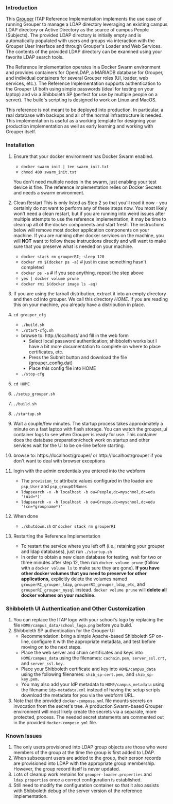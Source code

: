 ### Introduction

This [Grouper](https://www.internet2.edu/grouper/) ITAP Reference
Implementation implements the use case of running Grouper to manage a LDAP
directory leveraging an existing campus LDAP directory or Active Directory as
the source of campus People (Subjects).  The provided LDAP directory is
initially empty and is automatically populated with users and groups via
interaction with the Grouper User Interface and through Grouper's Loader and
Web Services.  The contents of the provided LDAP directory can be examined
using your favorite LDAP search tools.

The Reference Implementation operates in a Docker Swarm environment and
provides containers for OpenLDAP, a MARIADB database for Grouper, and
individual containers for several Grouper roles (UI, loader, web services,
etc.).  The Reference Implementation supports authentication to the Grouper UI
both using simple passwords (ideal for testing on your laptop) and via a
Shibboleth SP (perfect for use by multiple people on a server).  The build's
scripting is designed to work on Linux and MacOS.

This reference is not meant to be deployed into production.  In particular, a
real database with backups and all of the normal infrastructure is needed.
This implementation is useful as a working template for designing your
production implementation as well as early learning and working with Grouper
itself.

### Installation
1. Ensure that your docker environment has Docker Swarm enabled.
	  * `docker swarm init | tee swarm_init.txt`
	  * `chmod 400 swarm_init.txt`

	  You don't need multiple nodes in the swarm, just enabling your test device is fine. The reference implementation relies on Docker Secrets and needs a swarm environment.

2. Clean Restart
This is only listed as Step 2 so that you'll read it now - you certainly do not want to perform
any of these steps now.  You most likely won't need a clean restart, but if
you are running into weird issues after multiple attempts to use the reference
implementation, it may be time to clean up all of the docker components and start
fresh.  The instructions below will remove most docker application components on
your machine.  If you are running other docker services on the machine, you
will **NOT** want to follow these instructions directly and will want to make sure
that you preserve what is needed on your machine.
	  * `docker stack rm grouperRI; sleep 120`
	  * `docker rm $(docker ps -a)` # just in case something hasn't completed
	  * `docker ps -a` # if you see anything, repeat the step above
	  * `yes | docker volume prune`
	  * `docker rmi $(docker image ls -aq)`

3. If you are using the tarball distribution, extract it into an empty directory and then cd into grouper.  We call this directory _HOME_.
If you are reading this on your machine, you already have a distribution in place.

4. `cd grouper_cfg`
	  * `./build.sh`
	  * `./start-cfg.sh`
	  * browse to: http://localhost/ and fill in the web form
	    * Select local password authentication; shibboleth works but I have a bit more documentation to complete on where to place certificates, etc.
	    * Press the Submit button and download the file (grouper_config.dat)
	    * Place this config file into HOME
	  * `./stop-cfg`

5. `cd HOME`
6. `./setup_grouper.sh`
7. `./build.sh`
8. `./startup.sh`
9. Wait a couple/few minutes.
The startup process takes approximately a minute on a fast laptop with flash
  storage.  You can watch the grouper_ui container logs to see when Grouper is
  ready for use.  This container does the database preparation/check work on
  startup and other services wait for the UI to be on-line before starting.

10. browse to: https://localhost/grouper/ or http://localhost/grouper if you
don't want to deal with browser exceptions

11. login with the admin credentials you entered into the webform
	  * The `provision_to` attribute values configured in the loader are `psp_User` and `psp_groupOfNames`
	  * `ldapsearch -x -h localhost -b ou=People,dc=myschool,dc=edu '(uid=*)'`
	  * `ldapsearch -x -h localhost -b ou=Groups,dc=myschool,dc=edu '(cn=*groupname*)'`

12. When done
	  * `./shutdown.sh` or `docker stack rm grouperRI`

13. Restarting the Reference Implementation
	  * To restart the service where you left off (i.e., retaining your grouper and ldap databases), just run `./startup.sh`
	  * In order to obtain a new clean database for testing, wait for two or three minutes after
	step 12, then run `docker volume prune` (follow with a `docker volume ls` to make
	sure they are gone).  __If you have other docker volumes that you need to preserve for other applications,__ explicitly delete the volumes named `grouperRI_grouper_ldap`,
    `grouperRI_grouper_ldap_etc`, and `grouperRI_grouper_mysql` instead.
	`docker volume prune` will **delete all docker volumes on your machine**.

### Shibboleth UI Authentication and Other Customization
1. You can replace the ITAP logo with your school's logo by replacing the file  `HOME/campus_data/school_logo.png` before you build.
2. Shibboleth SP authentication for the Grouper UI
    * Recommendation:  bring a simple Apache-based Shibboleth SP on-line, configure it with the appropriate metadata, and test before moving on to the next steps.
    * Place the web server and chain certificates and keys into `HOME/campus_data` using the filenames: `cachain.pem,` `server_ssl.crt,` and `server_ssl.key.`
    * Place your Shibboleth certificate and key into `HOME/campus_data` using the following filenames: `shib_sp-cert.pem,` and `shib_sp-key.pem.`
    * You may also add your IdP metadata to `HOME/campus_metadata` using the filename `idp-metadata.xml` instead of having the setup scripts download the metadata for you via the webform URL.
3. Note that the provided `docker-compose.yml` file mounts secrets on invocation from the secret's tree.  A production Swarm-based Grouper 
	environment will most likely create the secrets via a separate, more protected, process.  The needed secret statements are commented out in the provided `docker-compose.yml` file.

### Known Issues
1. The only users provisioned into LDAP group objects are those who were members of the group at the time the group is first added to LDAP.
2. When subsequent users are added to the group, their person records are provisioned into LDAP with the appropriate group membership.  However,
  the group record itself is never updated.
3. Lots of cleanup work remains for `grouper-loader.properties` and `ldap.properties` once a correct configuration is established.
4. Still need to modify the configuration container so that it also assists with Shibboleth debug of the server version of the reference implementation.
